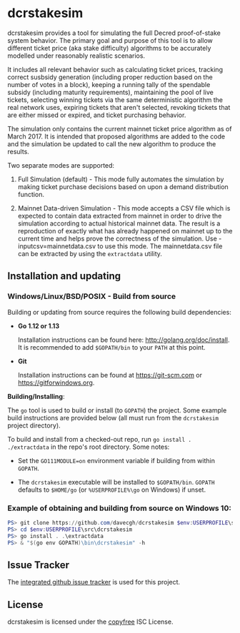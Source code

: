 dcrstakesim
===========

dcrstakesim provides a tool for simulating the full Decred proof-of-stake system
behavior.  The primary goal and purpose of this tool is to allow different
ticket price (aka stake difficulty) algorithms to be accurately modelled under
reasonably realistic scenarios.

It includes all relevant behavior such as calculating ticket prices, tracking
correct susbsidy generation (including proper reduction based on the number of
votes in a block), keeping a running tally of the spendable subsidy (including
maturity requirements), maintaining the pool of live tickets, selecting winning
tickets via the same deterministic algorithm the real network uses, expiring
tickets that aren't selected, revoking tickets that are either missed or
expired, and ticket purchasing behavior.

The simulation only contains the current mainnet ticket price algorithm as of
March 2017.  It is intended that proposed algorithms are added to the code and
the simulation be updated to call the new algorithm to produce the results.

Two separate modes are supported:

  1. Full Simulation (default) - This mode fully automates the simulation by
     making ticket purchase decisions based on upon a demand distribution
     function.

  2. Mainnet Data-driven Simulation - This mode accepts a CSV file which is
     expected to contain data extracted from mainnet in order to drive the
	 simulation according to actual historical mainnet data.  The result is a
     reproduction of exactly what has already happened on mainnet up to the
	 current time and helps prove the correctness of the simulation.  Use
	 -inputcsv=mainnetdata.csv to use this mode.  The mainnetdata.csv file can
	 be extracted by using the `extractdata` utility.

## Installation and updating

### Windows/Linux/BSD/POSIX - Build from source

Building or updating from source requires the following build dependencies:

- **Go 1.12 or 1.13**

  Installation instructions can be found here: http://golang.org/doc/install.
  It is recommended to add `$GOPATH/bin` to your `PATH` at this point.

- **Git**

  Installation instructions can be found at https://git-scm.com or
  https://gitforwindows.org.

**Building/Installing**:

The `go` tool is used to build or install (to `GOPATH`) the project.  Some
example build instructions are provided below (all must run from the
`dcrstakesim` project directory).

To build and install from a checked-out repo, run `go install . ./extractdata` in
the repo's root directory.  Some notes:

* Set the `GO111MODULE=on` environment variable if building from within
  `GOPATH`.

* The `dcrstakesim` executable will be installed to `$GOPATH/bin`.  `GOPATH`
  defaults to `$HOME/go` (or `%USERPROFILE%\go` on Windows) if unset.

### Example of obtaining and building from source on Windows 10:

```PowerShell
PS> git clone https://github.com/davecgh/dcrstakesim $env:USERPROFILE\src\dcrstakesim
PS> cd $env:USERPROFILE\src\dcrstakesim
PS> go install . .\extractdata
PS> & "$(go env GOPATH)\bin\dcrstakesim" -h
```

## Issue Tracker

The [integrated github issue tracker](https://github.com/davecgh/dcrstakesim/issues)
is used for this project.

## License

dcrstakesim is licensed under the [copyfree](http://copyfree.org) ISC License.
